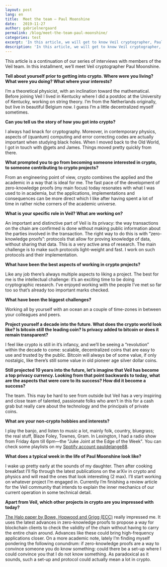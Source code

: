 ```yaml
---
layout: post
lang: en
title:  Meet the team — Paul Moonshine
date:   2019-11-27
author: gabrielnergaard
permalink: /blog/meet-the-team-paul-moonshine/
categories: test
excerpt: 'In this article, we will get to know Veil cryptographer, Paul Moonshine'
description: 'In this article, we will get to know Veil cryptographer, Paul Moonshine'
---
```

This article is a continuation of our series of interviews with members of the Veil team. In this installment, we’ll meet Veil cryptographer Paul Moonshine.

**Tell about yourself prior to getting into crypto. Where were you living? What were you doing? What where your interests?**

I’m a theoretical physicist, with an inclination toward the mathematical. Before joining Veil I lived in Kentucky where I did a postdoc at the University of Kentucky, working on string theory. I’m from the Netherlands originally, but live in beautiful Belgium now. I guess I’m a little decentralized myself sometimes.

**Can you tell us the story of how you got into crypto?**

I always had knack for cryptography. Moreover, in contemporary physics, aspects of (quantum) computing and error correcting codes are actually important when studying black holes. When I moved back to the Old World, I got in touch with @gets and James. Things moved pretty quickly from there.

**What prompted you to go from becoming someone interested in crypto, to someone contributing to crypto projects?**

From an engineering point of view, crypto combines the applied and the academic in a way that is ideal for me. The fast pace of the development of zero-knowledge proofs (my main focus) today resonates with what I was used to in academia, but the applications,  implementations and consequences can be more direct which I like after having spent a lot of time in rather niche corners of the academic universe.

**What is your specific role in Veil? What are working on?**

An important and distinctive part of Veil is its privacy: the way transactions on the chain are confirmed is done without making public information about the parties involved in the transaction. The right way to do this is with “zero-knowledge proofs”: protocols that allow for proving knowledge of data, without sharing that data. This is a very active area of research. The main challenge is to make such protocols light-weight and fast. I work on such protocols and their implementation.

**What have been the best aspects of working in crypto projects?**

Like any job there’s always multiple aspects to liking a project. The best for me is the intellectual challenge: it’s an exciting time to be doing cryptographic research. I’ve enjoyed working with the people I’ve met so far too so that’s already too important marks checked.

**What have been the biggest challenges?**

Working all by yourself with an ocean an a couple of time-zones in between your colleagues and peers.

**Project yourself a decade into the future. What does the crypto world look like? Is bitcoin still the leading coin? Is privacy added to bitcoin or does it remain transparent?**

I feel like crypto is still in it’s infancy, and we’ll be seeing a “revolution” within the decade to come: scalable, decentralized coins that are easy to use and trusted by the public. Bitcoin will always be of some value, if only nostalgic, like there’s still some value in old pioneer age silver dollar coins.

**Still projected 10 years into the future, let’s imagine that Veil has become a top privacy currency. Looking from that point backwards to today, what are the aspects that were core to its success? How did it become a success?** 

The team. This may be hard to see from outside but Veil has a very inspiring and close team of talented, passionate folks who aren’t in this for a cash grab but really care about the technology and the principals of private coins.

**What are your non-crypto hobbies and interests?**

I play the banjo, and listen to music a lot, mainly folk, country, bluegrass; the real stuff, Blaze Foley, Townes, Gram. In Lexington, I had a radio show from Friday 4pm till 6pm—the "Juke Joint at the Edge of the Week". You can check some playlists on my [Spotify account pauldelange88](https://open.spotify.com/playlist/7awOu4gfhuDPUJbul5KXdm?).

**What does a typical week in the life of Paul Moonshine look like?**

I wake up pretty early at the sounds of my daughter. Then after cooking breakfast I’ll flip through the latest publications on the arXiv in crypto and physics and will read the ones that look interesting (2 max). I’ll start working on whatever project I’m engaged in. Currently I’m finishing a review article for the Veil community that intends to explain the inner mechanics of our current operation in some technical detail.

**Apart from Veil, which other projects in crypto are you impressed with today?**

[The Halo paper by Bowe, Hopwood and Grigg (ECC)](https://electriccoin.co/blog/halo-recursive-proof-composition-without-a-trusted-setup/) really impressed me. It uses the latest advances in zero-knowledge proofs to propose a way for blockchain clients to check the validity of the chain without having to carry the entire chain around. Advances like these could bring high-frequency applications closer. On a more academic note, lately I’m finding myself pondering the following conundrum: if zero-knowledge proofs are a way to convince someone you do know something: could there be a set-up where I could convince you that I do not know something. As paradoxical as it sounds, such a set-up and protocol could actually mean a lot in crypto.